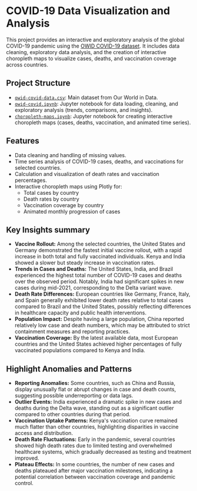 # COVID-19 Data Visualization and Analysis

This project provides an interactive and exploratory analysis of the global COVID-19 pandemic using the [OWID COVID-19 dataset](https://github.com/owid/covid-19-data). It includes data cleaning, exploratory data analysis, and the creation of interactive choropleth maps to visualize cases, deaths, and vaccination coverage across countries.

## Project Structure

- [`owid-covid-data.csv`](owid-covid-data.csv): Main dataset from Our World in Data.
- [`owid-covid.ipynb`](owid-covid.ipynb): Jupyter notebook for data loading, cleaning, and exploratory analysis (trends, comparisons, and insights).
- [`choropleth-maps.ipynb`](choropleth-maps.ipynb): Jupyter notebook for creating interactive choropleth maps (cases, deaths, vaccination, and animated time series).

## Features

- Data cleaning and handling of missing values.
- Time series analysis of COVID-19 cases, deaths, and vaccinations for selected countries.
- Calculation and visualization of death rates and vaccination percentages.
- Interactive choropleth maps using Plotly for:
  - Total cases by country
  - Death rates by country
  - Vaccination coverage by country
  - Animated monthly progression of cases

## Key Insights summary

- **Vaccine Rollout:** Among the selected countries, the United States and Germany demonstrated the fastest initial vaccine rollout, with a rapid increase in both total and fully vaccinated individuals. Kenya and India showed a slower but steady increase in vaccination rates.
- **Trends in Cases and Deaths:** The United States, India, and Brazil experienced the highest total number of COVID-19 cases and deaths over the observed period. Notably, India had significant spikes in new cases during mid-2021, corresponding to the Delta variant wave.
- **Death Rate Differences:** European countries like Germany, France, Italy, and Spain generally exhibited lower death rates relative to total cases compared to Brazil and the United States, possibly reflecting differences in healthcare capacity and public health interventions.
- **Population Impact:** Despite having a large population, China reported relatively low case and death numbers, which may be attributed to strict containment measures and reporting practices.
- **Vaccination Coverage:** By the latest available data, most European countries and the United States achieved higher percentages of fully vaccinated populations compared to Kenya and India.


## Highlight Anomalies and Patterns

- **Reporting Anomalies:** Some countries, such as China and Russia, display unusually flat or abrupt changes in case and death counts, suggesting possible underreporting or data lags.
- **Outlier Events:** India experienced a dramatic spike in new cases and deaths during the Delta wave, standing out as a significant outlier compared to other countries during that period.
- **Vaccination Uptake Patterns:** Kenya's vaccination curve remained much flatter than other countries, highlighting disparities in vaccine access and distribution.
- **Death Rate Fluctuations:** Early in the pandemic, several countries showed high death rates due to limited testing and overwhelmed healthcare systems, which gradually decreased as testing and treatment improved.
- **Plateau Effects:** In some countries, the number of new cases and deaths plateaued after major vaccination milestones, indicating a potential correlation between vaccination coverage and pandemic control.